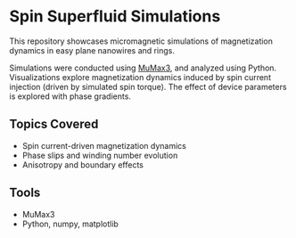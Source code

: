 # Spin Superfluid Simulations

This repository showcases micromagnetic simulations of magnetization dynamics in easy plane nanowires and rings.

Simulations were conducted using [MuMax3](https://mumax.github.io/), and analyzed using Python. Visualizations explore magnetization dynamics induced by spin current injection (driven by simulated spin torque). The effect of device parameters is explored with phase gradients.



## Topics Covered
- Spin current-driven magnetization dynamics
- Phase slips and winding number evolution
- Anisotropy and boundary effects

## Tools
- MuMax3
- Python, numpy, matplotlib
